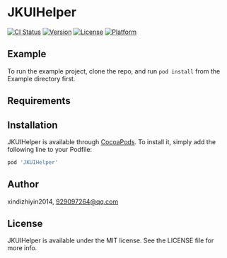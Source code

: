 # JKUIHelper

[![CI Status](http://img.shields.io/travis/xindizhiyin2014/JKUIHelper.svg?style=flat)](https://travis-ci.org/xindizhiyin2014/JKUIHelper)
[![Version](https://img.shields.io/cocoapods/v/JKUIHelper.svg?style=flat)](http://cocoapods.org/pods/JKUIHelper)
[![License](https://img.shields.io/cocoapods/l/JKUIHelper.svg?style=flat)](http://cocoapods.org/pods/JKUIHelper)
[![Platform](https://img.shields.io/cocoapods/p/JKUIHelper.svg?style=flat)](http://cocoapods.org/pods/JKUIHelper)

## Example

To run the example project, clone the repo, and run `pod install` from the Example directory first.

## Requirements

## Installation

JKUIHelper is available through [CocoaPods](http://cocoapods.org). To install
it, simply add the following line to your Podfile:

```ruby
pod 'JKUIHelper'
```

## Author

xindizhiyin2014, 929097264@qq.com

## License

JKUIHelper is available under the MIT license. See the LICENSE file for more info.


